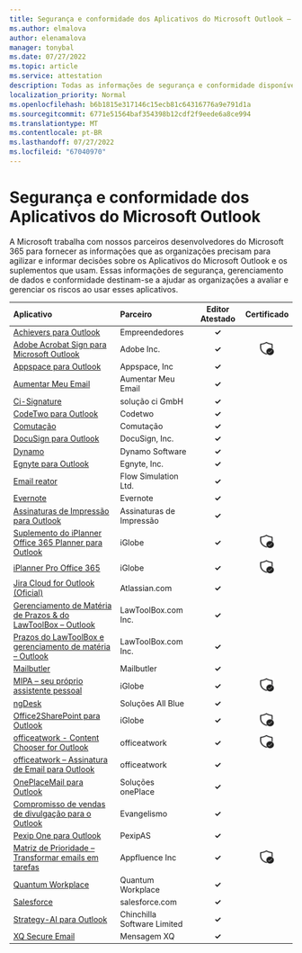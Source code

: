```yaml
---
title: Segurança e conformidade dos Aplicativos do Microsoft Outlook – Todos os Aplicativos
ms.author: elmalova
author: elenamalova
manager: tonybal
ms.date: 07/27/2022
ms.topic: article
ms.service: attestation
description: Todas as informações de segurança e conformidade disponíveis para todos os Aplicativos do Microsoft Outlook.
localization_priority: Normal
ms.openlocfilehash: b6b1815e317146c15ecb81c64316776a9e791d1a
ms.sourcegitcommit: 6771e51564baf354398b12cdf2f9eede6a8ce994
ms.translationtype: MT
ms.contentlocale: pt-BR
ms.lasthandoff: 07/27/2022
ms.locfileid: "67040970"
---
```

# <a name="microsoft-outlook-apps-security-and-compliance"></a>Segurança e conformidade dos Aplicativos do Microsoft Outlook

A Microsoft trabalha com nossos parceiros desenvolvedores do Microsoft 365 para fornecer as informações que as organizações precisam para agilizar e informar decisões sobre os Aplicativos do Microsoft Outlook e os suplementos que usam. Essas informações de segurança, gerenciamento de dados e conformidade destinam-se a ajudar as organizações a avaliar e gerenciar os riscos ao usar esses aplicativos.

| **Aplicativo** | **Parceiro** | **Editor Atestado** | **Certificado** |
|:--------|:------------|:----------------------:|:-------------:|
| [Achievers para Outlook](./achievers-for-outlook.md) | Empreendedores | **✓** |  |
| [Adobe Acrobat Sign para Microsoft Outlook](./adobe-inc-acrobat-sign-for-microsoft-outlook.md) | Adobe Inc. | **✓** | <img alt="Certified application badge" src="../media/certified-badge.png" height="25" width="25" /> |
| [Appspace para Outlook](./appspace-inc-for-outlook.md) | Appspace, Inc | **✓** |  |
| [Aumentar Meu Email](./boost-my-mail.md) | Aumentar Meu Email | **✓** |  |
| [Ci-Signature](./ci-solution-gmbh-signature.md) | solução ci GmbH | **✓** |  |
| [CodeTwo para Outlook](./codetwo-for-outlook.md) | Codetwo | **✓** |  |
| [Comutação](./commuty.md) | Comutação | **✓** |  |
| [DocuSign para Outlook](./docusign-inc-for-outlook.md) | DocuSign, Inc. | **✓** |  |
| [Dynamo](./dynamo-software.md) | Dynamo Software | **✓** |  |
| [Egnyte para Outlook](./egnyte-inc-for-outlook.md) | Egnyte, Inc. | **✓** |  |
| [Email reator](./flow-simulation-ltd-email-reactor.md) | Flow Simulation Ltd. | **✓** |  |
| [Evernote](./evernote.md) | Evernote | **✓** |  |
| [Assinaturas de Impressão para Outlook](./impression-signatures-for-outlook.md) | Assinaturas de Impressão | **✓** |  |
| [Suplemento do iPlanner Office 365 Planner para Outlook](./iglobe-iplanner-office-365-planner-add-in-for-outlook.md) | iGlobe | **✓** | <img alt="Certified application badge" src="../media/certified-badge.png" height="25" width="25" /> |
| [iPlanner Pro Office 365](./iglobe-iplanner-pro-office-365.md) | iGlobe | **✓** | <img alt="Certified application badge" src="../media/certified-badge.png" height="25" width="25" /> |
| [Jira Cloud for Outlook (Oficial)](./atlassiancom-jira-cloud-for-outlook-official.md) | Atlassian.com | **✓** |  |
| [Gerenciamento de Matéria de Prazos &amp; do LawToolBox – Outlook](./lawtoolboxcom-inc-lawtoolbox-deadlinesmatter-management-outlook.md) | LawToolBox.com Inc. | **✓** |  |
| [Prazos do LawToolBox e gerenciamento de matéria – Outlook](./lawtoolboxcom-inc-lawtoolbox-deadlines-and-matter-management-outlook.md) | LawToolBox.com Inc. | **✓** |  |
| [Mailbutler](./mailbutler.md) | Mailbutler | **✓** |  |
| [MIPA – seu próprio assistente pessoal](./iglobe-mipa-your-own-personal-assistant.md) | iGlobe | **✓** | <img alt="Certified application badge" src="../media/certified-badge.png" height="25" width="25" /> |
| [ngDesk](./all-blue-solutions-ngdesk.md) | Soluções All Blue | **✓** |  |
| [Office2SharePoint para Outlook](./iglobe-office2sharepoint-for-outlook.md) | iGlobe | **✓** | <img alt="Certified application badge" src="../media/certified-badge.png" height="25" width="25" /> |
| [officeatwork - Content Chooser for Outlook](./officeatwork-officeatworkcontent-chooser-for-outlook.md) | officeatwork | **✓** | <img alt="Certified application badge" src="../media/certified-badge.png" height="25" width="25" /> |
| [officeatwork – Assinatura de Email para Outlook](./officeatwork-officeatworkmail-signature-for-outlook.md) | officeatwork | **✓** |  |
| [OnePlaceMail para Outlook](./oneplace-solutions-oneplacemail-for-outlook.md) | Soluções onePlace | **✓** |  |
| [Compromisso de vendas de divulgação para o Outlook](./outreach-sales-engagement-for-outlook.md) | Evangelismo | **✓** |  |
| [Pexip One para Outlook](./pexipas-pexip-one-for-outlook.md) | PexipAS | **✓** |  |
| [Matriz de Prioridade – Transformar emails em tarefas](./appfluence-inc-priority-matrix-turn-emails-into-tasks.md) | Appfluence Inc | **✓** | <img alt="Certified application badge" src="../media/certified-badge.png" height="25" width="25" /> |
| [Quantum Workplace](./quantum-workplace.md) | Quantum Workplace | **✓** |  |
| [Salesforce](./salesforcecom-salesforce.md) | salesforce.com | **✓** |  |
| [Strategy-AI para Outlook](./chinchilla-software-limited-strategy-ai-for-outlook.md) | Chinchilla Software Limited | **✓** |  |
| [XQ Secure Email](./xq-message-secure-email.md) | Mensagem XQ | **✓** |  |
